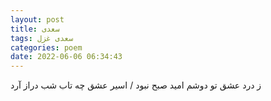 ```yaml
---
layout: post
title: سعدی
tags: سعدی غزل
categories: poem
date: 2022-06-06 06:34:43
---
```


ز درد عشق تو دوشم امید صبح نبود / اسیر عشق چه تاب شب دراز آرد
